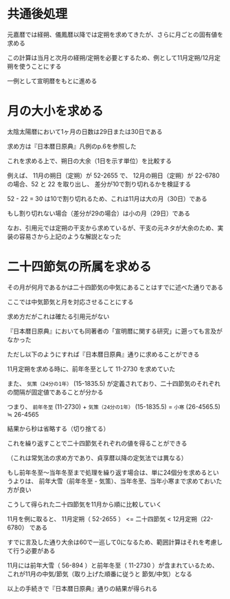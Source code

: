 # 共通後処理

元嘉暦では経朔、儀鳳暦以降では定朔を求めてきたが、さらに月ごとの固有値を求める

この計算は当月と次月の経朔/定朔を必要とするため、例として11月定朔/12月定朔を使うことにする

一例として宣明暦をもとに進める

# 月の大小を求める

太陰太陽暦において1ヶ月の日数は29日または30日である

求め方は『日本暦日原典』凡例のp.6を参照した

これを求める上で、朔日の大余（1日を示す単位）を比較する

例えば、 11月の朔日（定朔）が 52-2655 で、 12月の朔日（定朔）が 22-6780 の場合、52 と 22 を取り出し、 差分が10で割り切れるかを検証する

52 - 22 = 30 は10で割り切れるため、これは11月は大の月（30日）である

もし割り切れない場合（差分が29の場合）は小の月（29日）である

なお、引用元では定朔の干支から求めているが、干支の元ネタが大余のため、実装の容易さから上記のような解説となった

# 二十四節気の所属を求める

その月が何月であるかは二十四節気の中気にあることはすでに述べた通りである

ここでは中気節気と月を対応させることにする

求め方だがこれは確たる引用元がない

『日本暦日原典』においても同著者の「宣明暦に関する研究」に遡っても言及がなかった

ただし以下のようにすれば『日本暦日原典』通りに求めることができる

11月定朔を求める時に、前年冬至として 11-2730 を求めていた

また、 `気策（24分の1年）` (15-1835.5) が定義されており、二十四節気のそれぞれの間隔が固定値であることが分かる

つまり、 `前年冬至` (11-2730) + `気策（24分の1年）` (15-1835.5) = `小寒` (26-4565.5) ≒ 26-4565

結果から秒は省略する（切り捨てる）

これを繰り返すことで二十四節気それぞれの値を得ることができる

（これは常気法の求め方であり、貞享暦以降の定気法では異なる）

もし前年冬至〜当年冬至まで処理を繰り返す場合は、単に24個分を求めるというよりは、
前年大雪（前年冬至 - 気策）、当年冬至、当年小寒まで求めておいた方が良い

こうして得られた二十四節気を11月から順に比較していく

11月を例に取ると、 11月定朔（ 52-2655 ） <= 二十四節気 < 12月定朔（22-6780） である

すでに言及した通り大余は60で一巡して0になるため、範囲計算はそれを考慮して行う必要がある

11月には前年大雪（ 56-894 ）と前年冬至（ 11-2730 ）が含まれているため、これが11月の中気/節気（取り上げた順番に従うと 節気/中気）となる

以上の手続きで『日本暦日原典』通りの結果が得られる
